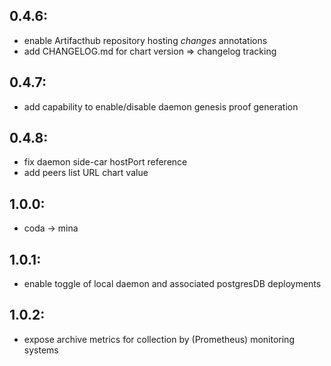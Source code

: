 0.4.6:
------
- enable Artifacthub repository hosting *changes* annotations
- add CHANGELOG.md for chart version => changelog tracking

0.4.7:
------
- add capability to enable/disable daemon genesis proof generation

0.4.8:
------
- fix daemon side-car hostPort reference
- add peers list URL chart value

1.0.0:
------
- coda -> mina

1.0.1:
------
- enable toggle of local daemon and associated postgresDB deployments

1.0.2:
------
- expose archive metrics for collection by (Prometheus) monitoring systems
